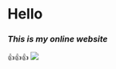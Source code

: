 # **Hello**
### *This is my online website*
👍👍👍
![](https://www.google.com/imgres?q=hello%20images&imgurl=https%3A%2F%2Fupload.wikimedia.org%2Fwikipedia%2Fen%2Fthumb%2F6%2F6b%2FHello_Web_Series_%2528Wordmark%2529_Logo.png%2F1200px-Hello_Web_Series_%2528Wordmark%2529_Logo.png&imgrefurl=https%3A%2F%2Fen.wikipedia.org%2Fwiki%2FHello_(TV_series)&docid=R5moI1Bryl10jM&tbnid=3SvGGbzVSI_uaM&vet=12ahUKEwiD-vm0keaFAxUc7zgGHbhSCVEQM3oECHQQAA..i&w=1200&h=675&hcb=2&ved=2ahUKEwiD-vm0keaFAxUc7zgGHbhSCVEQM3oECHQQAA)
